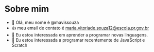 # Sobre mim
- 👋 Olá, meu nome é @mavissouza
- 👍 meu email de contato é maria.vitoriade.souza12@escola.pr.gov.br
- 👀 Eu estou interessada em aprender a programar novas linguagens.
- 🌱 Eu estou interessada a programar recentemente de JavaScript e Scratch
